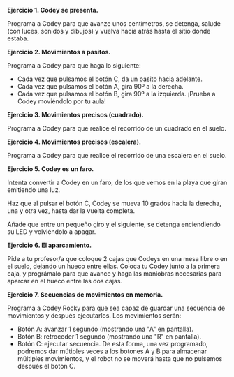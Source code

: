 **Ejercicio 1. Codey se presenta.**

Programa a Codey para que avanze unos centímetros, se detenga, salude (con luces, sonidos y dibujos) y vuelva hacia atrás hasta el sitio donde estaba.

**Ejercicio 2. Movimientos a pasitos.**

Programa a Codey para que haga lo siguiente:
- Cada vez que pulsamos el botón C, da un pasito hacia adelante.
- Cada vez que pulsamos el botón A, gira 90º a la derecha.
- Cada vez que pulsamos el botón B, gira 90º a la izquierda.
¡Prueba a Codey moviéndolo por tu aula!

**Ejercicio 3. Movimientos precisos (cuadrado).**

Programa a Codey para que realice el recorrido de un cuadrado en el suelo.

**Ejercicio 4. Movimientos precisos (escalera).**

Programa a Codey para que realice el recorrido de una escalera en el suelo.

**Ejercicio 5. Codey es un faro.**

Intenta convertir a Codey en un faro, de los que vemos en la playa que giran emitiendo una luz.

Haz que al pulsar el botón C, Codey se mueva 10 grados hacia la derecha, una y otra vez, hasta dar la vuelta completa.

Añade que entre un pequeño giro y el siguiente, se detenga enciendiendo su LED y volviéndolo a apagar.

**Ejercicio 6. El aparcamiento.**

Pide a tu profesor/a que coloque 2 cajas que Codeys en una mesa libre o en el suelo, dejando un hueco entre ellas. Coloca tu Codey junto a la primera caja, y prográmalo para que avance y haga las maniobras necesarias para aparcar en el hueco entre las dos cajas.

**Ejercicio 7. Secuencias de movimientos en memoria.**

Programa a Codey Rocky para que sea capaz de guardar una secuencia de movimientos y después ejecutarlos. Los movimientos serán:
- Botón A: avanzar 1 segundo (mostrando una "A" en pantalla).
- Botón B: retroceder 1 segundo (mostrando una "R" en pantalla).
- Botón C: ejecutar secuencia.
De esta forma, una vez programado, podremos dar mútiples veces a los botones A y B para almacenar múltiples movimientos, y el robot no se moverá hasta que no pulsemos después el boton C. 


